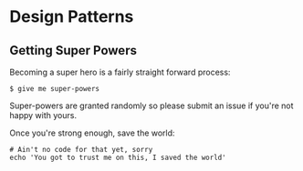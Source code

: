 # Design Patterns

## Getting Super Powers

Becoming a super hero is a fairly straight forward process:

```shell
$ give me super-powers
```

Super-powers are granted randomly so please submit an issue if you're not happy with
yours.

Once you're strong enough, save the world:

```shell
# Ain't no code for that yet, sorry
echo 'You got to trust me on this, I saved the world'
```
